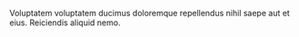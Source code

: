 Voluptatem voluptatem ducimus doloremque repellendus nihil saepe aut et eius.
Reiciendis aliquid nemo.